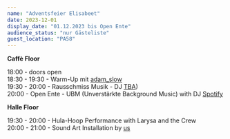 ```yaml
---
name: "Adventsfeier Elisabeet"
date: 2023-12-01
display_date: "01.12.2023 bis Open Ente"
audience_status: "nur Gästeliste"
guest_location: "PA58"
---
```


**Caffè Floor**

18:00 - doors open<br>
18:30 - 19:30 - Warm-Up mit [adam_slow](https://soundcloud.com/adam_slow)<br>
19:30 - 20:00 - Rausschmiss Musik - DJ [TBA](https://soundcloud.com/tba_berlin))<br>
20:00 - Open Ente - UBM (Unverstärkte Background Music) with DJ [Spotify](https://open.spotify.com/user/adamsunday)

**Halle Floor**

19:30 - 20:00 - Hula-Hoop Performance with Larysa and the Crew<br>
20:00 - 21:00 - Sound Art Installation by [us](/)
